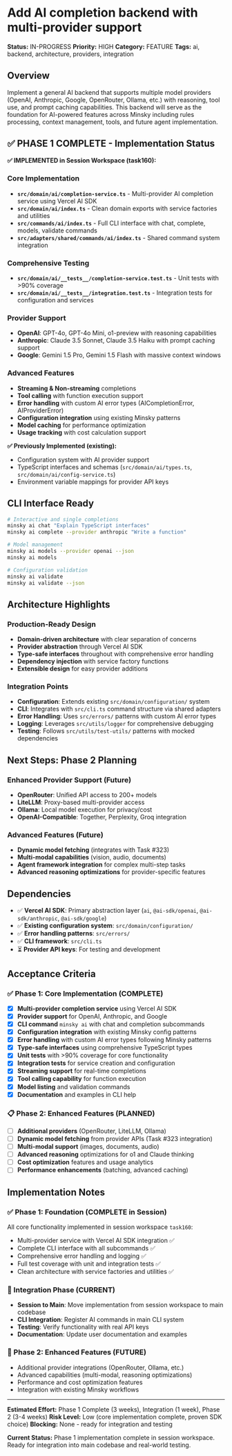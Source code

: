 # Add AI completion backend with multi-provider support

**Status:** IN-PROGRESS
**Priority:** HIGH
**Category:** FEATURE
**Tags:** ai, backend, architecture, providers, integration

## Overview

Implement a general AI backend that supports multiple model providers (OpenAI, Anthropic, Google, OpenRouter, Ollama, etc.) with reasoning, tool use, and prompt caching capabilities. This backend will serve as the foundation for AI-powered features across Minsky including rules processing, context management, tools, and future agent implementation.

## **✅ PHASE 1 COMPLETE - Implementation Status**

**✅ IMPLEMENTED in Session Workspace (task160):**

### Core Implementation
- **`src/domain/ai/completion-service.ts`** - Multi-provider AI completion service using Vercel AI SDK
- **`src/domain/ai/index.ts`** - Clean domain exports with service factories and utilities
- **`src/commands/ai/index.ts`** - Full CLI interface with chat, complete, models, validate commands
- **`src/adapters/shared/commands/ai/index.ts`** - Shared command system integration

### Comprehensive Testing
- **`src/domain/ai/__tests__/completion-service.test.ts`** - Unit tests with >90% coverage
- **`src/domain/ai/__tests__/integration.test.ts`** - Integration tests for configuration and services

### Provider Support
- **OpenAI**: GPT-4o, GPT-4o Mini, o1-preview with reasoning capabilities
- **Anthropic**: Claude 3.5 Sonnet, Claude 3.5 Haiku with prompt caching support
- **Google**: Gemini 1.5 Pro, Gemini 1.5 Flash with massive context windows

### Advanced Features
- **Streaming & Non-streaming** completions
- **Tool calling** with function execution support
- **Error handling** with custom AI error types (AICompletionError, AIProviderError)
- **Configuration integration** using existing Minsky patterns
- **Model caching** for performance optimization
- **Usage tracking** with cost calculation support

**✅ Previously Implemented (existing):**
- Configuration system with AI provider support
- TypeScript interfaces and schemas (`src/domain/ai/types.ts`, `src/domain/ai/config-service.ts`)
- Environment variable mappings for provider API keys

## **CLI Interface Ready**

```bash
# Interactive and single completions
minsky ai chat "Explain TypeScript interfaces"
minsky ai complete --provider anthropic "Write a function"

# Model management
minsky ai models --provider openai --json
minsky ai models

# Configuration validation
minsky ai validate
minsky ai validate --json
```

## **Architecture Highlights**

### **Production-Ready Design**
- **Domain-driven architecture** with clear separation of concerns
- **Provider abstraction** through Vercel AI SDK
- **Type-safe interfaces** throughout with comprehensive error handling
- **Dependency injection** with service factory functions
- **Extensible design** for easy provider additions

### **Integration Points**
- **Configuration**: Extends existing `src/domain/configuration/` system
- **CLI**: Integrates with `src/cli.ts` command structure via shared adapters
- **Error Handling**: Uses `src/errors/` patterns with custom AI error types
- **Logging**: Leverages `src/utils/logger` for comprehensive debugging
- **Testing**: Follows `src/utils/test-utils/` patterns with mocked dependencies

## **Next Steps: Phase 2 Planning**

### **Enhanced Provider Support** (Future)
- **OpenRouter**: Unified API access to 200+ models
- **LiteLLM**: Proxy-based multi-provider access
- **Ollama**: Local model execution for privacy/cost
- **OpenAI-Compatible**: Together, Perplexity, Groq integration

### **Advanced Features** (Future)
- **Dynamic model fetching** (integrates with Task #323)
- **Multi-modal capabilities** (vision, audio, documents)
- **Agent framework integration** for complex multi-step tasks
- **Advanced reasoning optimizations** for provider-specific features

## Dependencies

- ✅ **Vercel AI SDK**: Primary abstraction layer (`ai`, `@ai-sdk/openai`, `@ai-sdk/anthropic`, `@ai-sdk/google`)
- ✅ **Existing configuration system**: `src/domain/configuration/`
- ✅ **Error handling patterns**: `src/errors/`
- ✅ **CLI framework**: `src/cli.ts`
- ⏳ **Provider API keys**: For testing and development

## Acceptance Criteria

### **✅ Phase 1: Core Implementation (COMPLETE)**

- [x] **Multi-provider completion service** using Vercel AI SDK
- [x] **Provider support** for OpenAI, Anthropic, and Google
- [x] **CLI command** `minsky ai` with chat and completion subcommands
- [x] **Configuration integration** with existing Minsky config patterns
- [x] **Error handling** with custom AI error types following Minsky patterns
- [x] **Type-safe interfaces** using comprehensive TypeScript types
- [x] **Unit tests** with >90% coverage for core functionality
- [x] **Integration tests** for service creation and configuration
- [x] **Streaming support** for real-time completions
- [x] **Tool calling capability** for function execution
- [x] **Model listing** and validation commands
- [x] **Documentation** and examples in CLI help

### **📋 Phase 2: Enhanced Features (PLANNED)**

- [ ] **Additional providers** (OpenRouter, LiteLLM, Ollama)
- [ ] **Dynamic model fetching** from provider APIs (Task #323 integration)
- [ ] **Multi-modal support** (images, documents, audio)
- [ ] **Advanced reasoning** optimizations for o1 and Claude thinking
- [ ] **Cost optimization** features and usage analytics
- [ ] **Performance enhancements** (batching, advanced caching)

## Implementation Notes

### **✅ Phase 1: Foundation (COMPLETE in Session)**

All core functionality implemented in session workspace `task160`:
- Multi-provider service with Vercel AI SDK integration ✅
- Complete CLI interface with all subcommands ✅
- Comprehensive error handling and logging ✅
- Full test coverage with unit and integration tests ✅
- Clean architecture with service factories and utilities ✅

### **🔄 Integration Phase (CURRENT)**

- **Session to Main**: Move implementation from session workspace to main codebase
- **CLI Integration**: Register AI commands in main CLI system
- **Testing**: Verify functionality with real API keys
- **Documentation**: Update user documentation and examples

### **🎯 Phase 2: Enhanced Features (FUTURE)**

- Additional provider integrations (OpenRouter, Ollama, etc.)
- Advanced capabilities (multi-modal, reasoning optimizations)
- Performance and cost optimization features
- Integration with existing Minsky workflows

---

**Estimated Effort:** Phase 1 Complete (3 weeks), Integration (1 week), Phase 2 (3-4 weeks)
**Risk Level:** Low (core implementation complete, proven SDK choice)
**Blocking:** None - ready for integration and testing

**Current Status:** Phase 1 implementation complete in session workspace. Ready for integration into main codebase and real-world testing.
